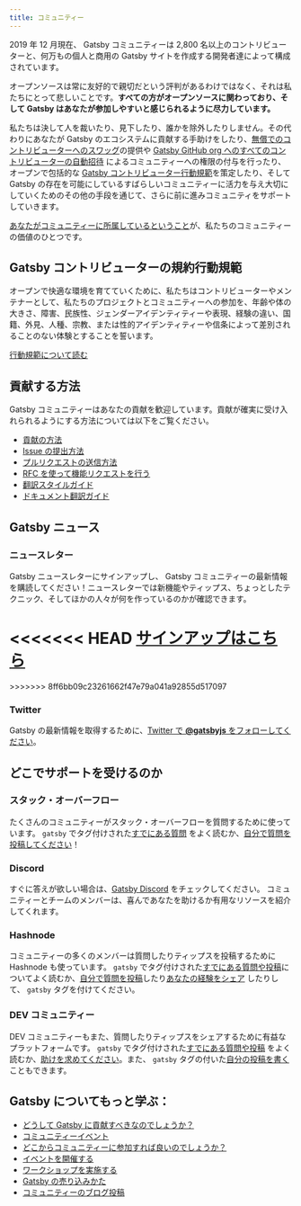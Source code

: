 ```yaml
---
title: コミュニティー
---
```


2019 年 12 月現在、 Gatsby コミュニティーは 2,800 名以上のコントリビューターと、何万もの個人と商用の Gatsby サイトを作成する開発者達によって構成されています。

オープンソースは常に友好的で親切だという評判があるわけではなく、それは私たちにとって悲しいことです。**すべての方がオープンソースに関わっており、そして Gatsby はあなたが参加しやすいと感じられるように尽力しています。**

私たちは決して人を裁いたり、見下したり、誰かを除外したりしません。その代わりにあなたが Gatsby のエコシステムに貢献する手助けをしたり、[無償でのコントリビューターへのスワッグ](https://gatsby.dev/swag)の提供や [Gatsby GitHub org へのすべてのコントリビューターの自動招待](https://github.com/gatsbyjs/gatsby/pull/7699#issuecomment-416665803) によるコミュニティーへの権限の付与を行ったり、オープンで包括的な [Gatsby コントリビューター行動規範](/contributing/code-of-conduct/)を策定したり、そして Gatsby の存在を可能にしているすばらしいコミュニティーに活力を与え大切にしていくためのその他の手段を通じて、さらに前に進みコミュニティをサポートしていきます。

[あなたがコミュニティーに所属しているということ](/blog/2018-09-07-gatsby-values/#you-belong-here)が、私たちのコミュニティーの価値のひとつです。

## Gatsby コントリビューターの規約行動規範

オープンで快適な環境を育てていくために、私たちはコントリビューターやメンテナーとして、私たちのプロジェクトとコミュニティーへの参加を、年齢や体の大きさ、障害、民族性、ジェンダーアイデンティティーや表現、経験の違い、国籍、外見、人種、宗教、または性的アイデンティティーや信条によって差別されることのない体験とすることを誓います。

[行動規範について読む](/contributing/code-of-conduct/)

## 貢献する方法

Gatsby コミュニティーはあなたの貢献を歓迎しています。貢献が確実に受け入れられるようにする方法については以下をご覧ください。

- [貢献の方法](/contributing/how-to-contribute/)
- [Issue の提出方法](/contributing/how-to-file-an-issue/)
- [プルリクエストの送信方法](/contributing/how-to-open-a-pull-request/)
- [RFC を使って機能リクエストを行う](/blog/2018-04-06-introducing-gatsby-rfc-process/)
- [翻訳スタイルガイド](/contributing/gatsby-style-guide/)
- [ドキュメント翻訳ガイド](/contributing/gatsby-docs-translation-guide/)

## Gatsby ニュース

### ニュースレター

Gatsby ニュースレターにサインアップし、 Gatsby コミュニティーの最新情報を購読してください！ニュースレターでは新機能やティップス、ちょっとしたテクニック、そしてほかの人々が何を作っているのかが確認できます。

<<<<<<< HEAD
[サインアップはこちら](/newsletter/)
=======
<EmailCaptureForm signupMessage="Want to keep up with the latest tips &amp; tricks? Subscribe to our newsletter!" />
>>>>>>> 8ff6bb09c23261662f47e79a041a92855d517097

### Twitter

Gatsby の最新情報を取得するために、[Twitter で **@gatsbyjs** をフォローしてください](https://twitter.com/gatsbyjs)。

## どこでサポートを受けるのか

### スタック・オーバーフロー

たくさんのコミュニティーがスタック・オーバーフローを質問するために使っています。
`gatsby` でタグ付けされた[すでにある質問](https://ja.stackoverflow.com/questions/tagged/gatsby) をよく読むか、[自分で質問を投稿してください](http://stackoverflow.com/questions/ask?tags=gatsby)！

### Discord

すぐに答えが欲しい場合は、[Gatsby Discord](https://gatsby.dev/discord) をチェックしてください。
コミュニティーとチームのメンバーは、喜んであなたを助けるか有用なリソースを紹介してくれます。

### Hashnode

コミュニティーの多くのメンバーは質問したりティップスを投稿するために Hashnode も使っています。
`gatsby` でタグ付けされた[すでにある質問や投稿](https://hashnode.com/n/gatsby)についてよく読むか、[自分で質問を投稿](https://hashnode.com/create/question)したり[あなたの経験をシェア](https://hashnode.com/create/story)
したりして、 `gatsby` タグを付けてください。

### DEV コミュニティー

DEV コミュニティーもまた、質問したりティップスをシェアするために有益なプラットフォームです。
`gatsby` でタグ付けされた[すでにある質問や投稿](https://dev.to/t/gatsby) をよく読むか、[助けを求めてください](https://dev.to/new/help)。また、 `gatsby` タグの付いた[自分の投稿を書く](https://dev.to/new/gatsby) こともできます。

## Gatsby についてもっと学ぶ：

- [どうして Gatsby に貢献すべきなのでしょうか？](/contributing/why-contribute-to-gatsby/)
- [コミュニティーイベント](/contributing/events/)
- [どこからコミュニティーに参加すれば良いのでしょうか？](/contributing/where-to-participate/)
- [イベントを開催する](/contributing/organize-a-gatsby-event/)
- [ワークショップを実施する](/contributing/how-to-run-a-gatsby-workshop/)
- [Gatsby の売り込みかた](/contributing/how-to-pitch-gatsby/)
- [コミュニティーのブログ投稿](/blog/tags/community/)
